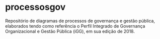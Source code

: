 # processosgov
Repositório de diagramas de processos de governança e gestão pública, elaborados tendo como referência o Perfil Integrado de Governança Organizacional e Gestão Pública (iGG), em sua edição de 2018.
